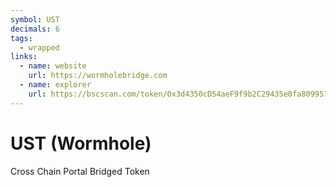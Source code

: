 ```yaml
---
symbol: UST
decimals: 6
tags:
  - wrapped
links:
  - name: website
    url: https://wormholebridge.com
  - name: explorer
    url: https://bscscan.com/token/0x3d4350cD54aeF9f9b2C29435e0fa809957B3F30a
---
```


# UST (Wormhole)

Cross Chain Portal Bridged Token
